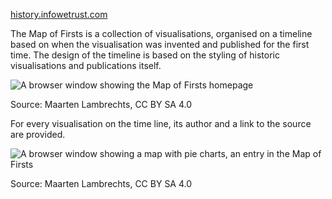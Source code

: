 [history.infowetrust.com](https://history.infowetrust.com/)

The Map of Firsts is a collection of visualisations, organised on a timeline based on when the visualisation was invented and published for the first time. The design of the timeline is based on the styling of historic visualisations and publications itself.

![A browser window showing the Map of Firsts homepage](Data%20visualisation%20galleries%2054f97b3d69b04dbe86cbf50ba86ab8c5/map-of-first.png)

Source: Maarten Lambrechts, CC BY SA 4.0

For every visualisation on the time line, its author and a link to the source are provided.

![A browser window showing a map with pie charts, an entry in the Map of Firsts](Data%20visualisation%20galleries%2054f97b3d69b04dbe86cbf50ba86ab8c5/map-of-firsts-minard.png)

Source: Maarten Lambrechts, CC BY SA 4.0